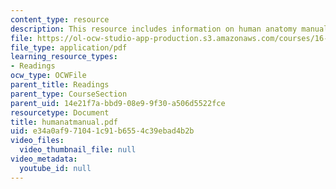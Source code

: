 ```yaml
---
content_type: resource
description: This resource includes information on human anatomy manual.
file: https://ol-ocw-studio-app-production.s3.amazonaws.com/courses/16-423j-aerospace-biomedical-and-life-support-engineering-spring-2006/e34a0af971041c91b6554c39ebad4b2b_humanatmanual.pdf
file_type: application/pdf
learning_resource_types:
- Readings
ocw_type: OCWFile
parent_title: Readings
parent_type: CourseSection
parent_uid: 14e21f7a-bbd9-08e9-9f30-a506d5522fce
resourcetype: Document
title: humanatmanual.pdf
uid: e34a0af9-7104-1c91-b655-4c39ebad4b2b
video_files:
  video_thumbnail_file: null
video_metadata:
  youtube_id: null
---
```

